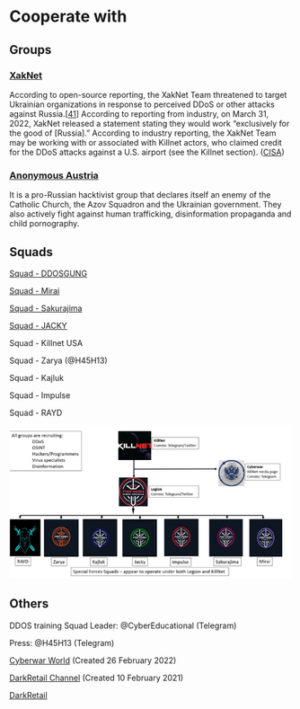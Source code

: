 # Cooperate with

## Groups

### [XakNet](broken-reference)

According to open-source reporting, the XakNet Team threatened to target Ukrainian organizations in response to perceived DDoS or other attacks against Russia.\[[41](https://therecord.media/russia-or-ukraine-hacking-groups-take-sides/)] According to reporting from industry, on March 31, 2022, XakNet released a statement stating they would work “exclusively for the good of \[Russia].” According to industry reporting, the XakNet Team may be working with or associated with Killnet actors, who claimed credit for the DDoS attacks against a U.S. airport (see the Killnet section). ([CISA](https://www.cisa.gov/uscert/ncas/alerts/aa22-110a))

### [Anonymous Austria](https://t.me/anonymousaustriakanal)

It is a pro-Russian hacktivist group that declares itself an enemy of the Catholic Church, the Azov Squadron and the Ukrainian government. They also actively fight against human trafficking, disinformation propaganda and child pornography.

## Squads

[Squad - DDOSGUNG](https://vk.cc/cdatmL)

[Squad - Mirai](https://vk.cc/cdasVy)

[Squad - Sakurajima](https://vk.cc/cdasS6)&#x20;

[Squad - JACKY](https://vk.cc/cdavcy)

Squad - Killnet USA

Squad - Zarya (@H45H13)

Squad - Kajluk

Squad - Impulse

Squad - RAYD

![Cyberknown.medium](../.gitbook/assets/imagen.png)

## Others

DDOS training Squad Leader: @CyberEducational (Telegram)

Press: @H45H13 (Telegram)

[Cyberwar World](https://t.me/s/cyberwar\_world) (Created 26 February 2022)

[DarkRetail Channel](https://t.me/s/darkretail\_channel) (Created 10 February 2021)

[DarkRetail](https://t.me/darkretail)
